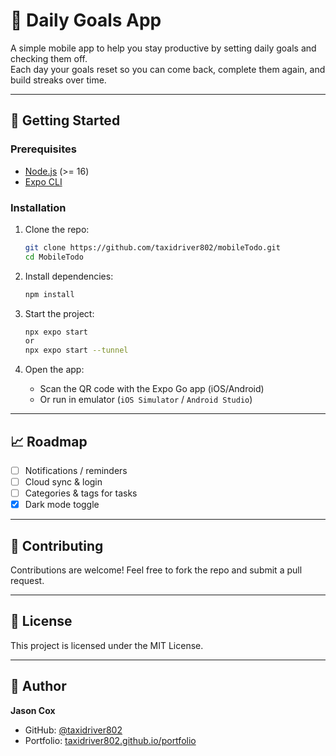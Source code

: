 # 📱 Daily Goals App

A simple mobile app to help you stay productive by setting daily goals and checking them off.  
Each day your goals reset so you can come back, complete them again, and build streaks over time.

---

## 🚀 Getting Started

### Prerequisites

- [Node.js](https://nodejs.org/) (>= 16)
- [Expo CLI](https://docs.expo.dev/get-started/installation/)

### Installation

1. Clone the repo:

   ```bash
   git clone https://github.com/taxidriver802/mobileTodo.git
   cd MobileTodo
   ```

2. Install dependencies:

   ```bash
   npm install
   ```

3. Start the project:

   ```bash
   npx expo start
   or
   npx expo start --tunnel
   ```

4. Open the app:
   - Scan the QR code with the Expo Go app (iOS/Android)
   - Or run in emulator (`iOS Simulator` / `Android Studio`)

---

<!-- ## 📸 Screenshots

> _Add screenshots of your app here (home screen, streak tracker, daily reset, etc.)_

--- -->

## 📈 Roadmap

- [ ] Notifications / reminders
- [ ] Cloud sync & login
- [ ] Categories & tags for tasks
- [x] Dark mode toggle

---

## 🤝 Contributing

Contributions are welcome! Feel free to fork the repo and submit a pull request.

---

## 📄 License

This project is licensed under the MIT License.

---

## 👤 Author

**Jason Cox**

- GitHub: [@taxidriver802](https://github.com/taxidriver802)
- Portfolio: [taxidriver802.github.io/portfolio](https://taxidriver802.github.io/portfolio)
